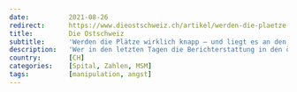 ```yaml
---
date:          2021-08-26
redirect:      https://www.dieostschweiz.ch/artikel/werden-die-plaetze-wirklich-knapp-und-liegt-es-an-den-ungeimpften-1pOJ31z
title:         Die Ostschweiz
subtitle:      'Werden die Plätze wirklich knapp – und liegt es an den Ungeimpften?'
description:   'Wer in den letzten Tagen die Berichterstattung in den öffentlichen Medien beobachtet hat, stellt fest, dass wieder deutlich zunehmend Angst geschürt wird mit Schlagzeilen zu Spitälern und Intensivstationen, die sich angeblich mit «COVID-Patienten» füllen. '
country:       [CH]
categories:    [Spital, Zahlen, MSM]
tags:          [manipulation, angst]
---
```

